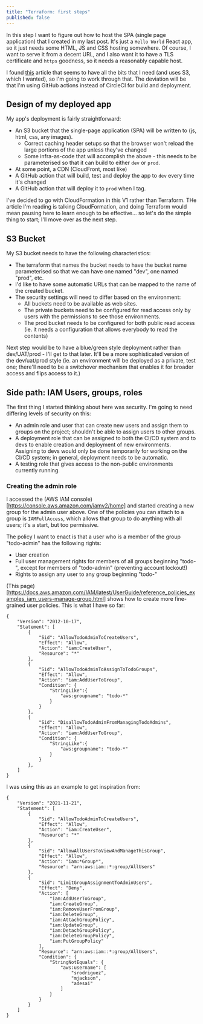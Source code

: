 ```yaml
---
title: "Terraform: first steps"
published: false
---
```


In this step I want to figure out how to host the SPA (single page application) that I created in my last post. It's just a `Hello World` React app, so it just needs some HTML, JS and CSS hosting somewhere. Of course, I want to serve it from a decent URL, and I also want it to have a TLS certificate and `https` goodness, so it needs a reasonably capable host.

I found [this](https://medium.com/@joecrobak/production-deploy-of-a-single-page-app-using-s3-and-cloudfront-d4aa2d170aa3) article that seems to have all the bits that I need (and uses S3, which I wanted), so I'm going to work through that. The deviation will be that I'm using GitHub actions instead of CircleCI for build and deployment.

## Design of my deployed app
My app's deployment is fairly straightforward:
* An S3 bucket that the single-page application (SPA) will be written to (js, html, css, any images).
  * Correct caching header setups so that the browser won't reload the large portions of the app unless they've changed
  * Some infra-as-code that will accomplish the above - this needs to be parameterised so that it can build to either `dev` or `prod`.
* At some point, a CDN (CloudFront, most like)
* A GitHub action that will build, test and deploy the app to `dev` every time it's changed
* A GitHub action that will deploy it to `prod` when I tag.

I've decided to go with CloudFormation in this V1 rather than Terraform. THe article I'm reading is talking CloudFormation, and doing Terraform would mean pausing here to learn enough to be effective... so let's do the simple thing to start; I'll move over as the next step.

## S3 Bucket
My S3 bucket needs to have the following characteristics:
* The terraform that names the bucket needs to have the bucket name parameterised so that we can have one named "dev", one named "prod", etc.
* I'd like to have some automatic URLs that can be mapped to the name of the created bucket.
* The security settings will need to differ based on the environment:
  * All buckets need to be available as web sites.
  * The private buckets need to be configured for read access only by users with the permissions to see those environments.
  * The prod bucket needs to be configured for both public read access (ie. it needs a configuration that allows everybody to read the contents)

Next step would be to have a blue/green style deployment rather than dev/UAT/prod - I'll get to that later.  It'll be a more sophisticated version of the dev/uat/prod style (ie. an environment will be deployed as a private, test one; there'll need to be a switchover mechanism that enables it for broader access and flips access to it.)

## Side path: IAM Users, groups, roles

The first thing I started thinking about here was security. I'm going to need differing levels of security on this:
* An admin role and user that can create new users and assign them to groups on the project; shouldn't be able to assign users to other groups.
* A deployment role that can be assigned to both the CI/CD system and to devs to enable creation and deployment of new environments.  Assigning to devs would only be done temporarily for working on the CI/CD system; in general, deployment needs to be automatic.
* A testing role that gives access to the non-public environments currently running.

### Creating the admin role

I accessed the (AWS IAM console)[https://console.aws.amazon.com/iamv2/home] and started creating a new group for the admin user above. One of the policies you can attach to a group is `IAMFullAccess`, which allows that group to do anything with all users; it's a start, but too permissive. 

The policy I want to enact is that a user who is a member of the group "todo-admin" has the following rights:
* User creation
* Full user management rights for members of all groups beginning "todo-", except for members of "todo-admin" (preventing account lockout!)
* Rights to assign any user to any group beginning "todo-"

(This page)[https://docs.aws.amazon.com/IAM/latest/UserGuide/reference_policies_examples_iam_users-manage-group.html] shows how to create more fine-grained user policies. This is what I have so far:

```
{
    "Version": "2012-10-17",
    "Statement": [
        {
            "Sid": "AllowTodoAdminToCreateUsers",
            "Effect": "Allow",
            "Action": "iam:CreateUser",
            "Resource": "*"
        },
        {
            "Sid": "AllowTodoAdminToAssignToTodoGroups",
            "Effect": "Allow",
            "Action": "iam:AddUserToGroup",
            "Condition": {
                "StringLike":{
                    "aws:groupname": "todo-*"
                }
            }
        },
        {
            "Sid": "DisallowTodoAdminFromManagingTodoAdmins",
            "Effect": "Allow",
            "Action": "iam:AddUserToGroup",
            "Condition": {
                "StringLike":{
                    "aws:groupname": "todo-*"
                }
            }
        },
    ]
}
```
I was using this as an example to get inspiration from:
```language: json
{
    "Version": "2021-11-21",
    "Statement": [
        {
            "Sid": "AllowTodoAdminToCreateUsers",
            "Effect": "Allow",
            "Action": "iam:CreateUser",
            "Resource": "*"
        },
        {
            "Sid": "AllowAllUsersToViewAndManageThisGroup",
            "Effect": "Allow",
            "Action": "iam:*Group*",
            "Resource": "arn:aws:iam::*:group/AllUsers"
        },
        {
            "Sid": "LimitGroupAssignmentToAdminUsers",
            "Effect": "Deny",
            "Action": [
                "iam:AddUserToGroup",
                "iam:CreateGroup",
                "iam:RemoveUserFromGroup",
                "iam:DeleteGroup",
                "iam:AttachGroupPolicy",
                "iam:UpdateGroup",
                "iam:DetachGroupPolicy",
                "iam:DeleteGroupPolicy",
                "iam:PutGroupPolicy"
            ],
            "Resource": "arn:aws:iam::*:group/AllUsers",
            "Condition": {
                "StringNotEquals": {
                    "aws:username": [
                        "srodriguez",
                        "mjackson",
                        "adesai"
                    ]
                }
            }
        }
    ]
}
```
